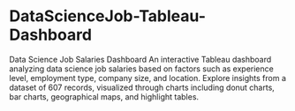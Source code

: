 # DataScienceJob-Tableau-Dashboard
Data Science Job Salaries Dashboard  An interactive Tableau dashboard analyzing data science job salaries based on factors such as experience level, employment type, company size, and location. Explore insights from a dataset of 607 records, visualized through charts including donut charts, bar charts, geographical maps, and highlight tables.
